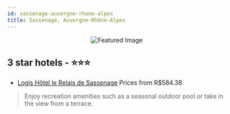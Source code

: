```yaml
---
id: sassenage-auvergne-rhone-alpes
title: Sassenage, Auvergne-Rhône-Alpes
---
```


<center><img src="https://i.travelapi.com/hotels/9000000/8360000/8356500/8356467/9e741318_z.jpg" alt="Featured Image" /></center>


##  3 star hotels - ⭐️⭐️⭐️

-    [Logis Hôtel le Relais de Sassenage](https://us.hurb.com/hotels/sassenage/logis-hotel-le-relais-de-sassenage-JNP-JP747224?cmp=18055) Prices from R$584.38
   > Enjoy recreation amenities such as a seasonal outdoor pool or take in the view from a terrace.
